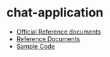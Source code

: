 # chat-application

* [Official Reference documents](https://docs.spring.io/spring-framework/reference/web/websocket/stomp/scope.html)
* [Reference Documents](https://medium.com/yildiztech/scaling-real-time-communication-unleashing-the-potential-with-spring-websocket-and-rabbitmq-99e69b8c1a89)
* [Sample Code](https://github.com/spring-projects/spring-integration-samples/blob/main/applications/stomp-chat/src/main/resources/static/index.html)